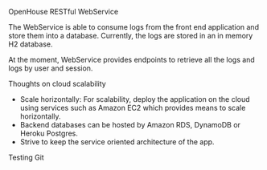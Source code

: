 OpenHouse RESTful WebService

The WebService is able to consume logs from the front end application and store them into a database. 
Currently, the logs are stored in an in memory H2 database.

At the moment, WebService provides endpoints to retrieve all the logs and logs by user and session.

Thoughts on cloud scalability
  - Scale horizontally: For scalability, deploy the application on the cloud using services such as Amazon EC2 which provides means to scale horizontally.
  - Backend databases can be hosted by Amazon RDS, DynamoDB or Heroku Postgres.
  - Strive to keep the service oriented architecture of the app.
  
  
  Testing Git
